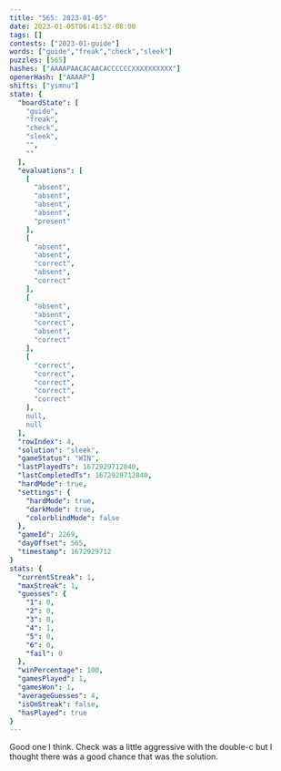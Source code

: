 ```yaml
---
title: "565: 2023-01-05"
date: 2023-01-05T06:41:52-08:00
tags: []
contests: ["2023-01-guide"]
words: ["guide","freak","check","sleek"]
puzzles: [565]
hashes: ["AAAAPAACACAACACCCCCCXXXXXXXXXX"]
openerHash: ["AAAAP"]
shifts: ["ysmnu"]
state: {
  "boardState": [
    "guide",
    "freak",
    "check",
    "sleek",
    "",
    ""
  ],
  "evaluations": [
    [
      "absent",
      "absent",
      "absent",
      "absent",
      "present"
    ],
    [
      "absent",
      "absent",
      "correct",
      "absent",
      "correct"
    ],
    [
      "absent",
      "absent",
      "correct",
      "absent",
      "correct"
    ],
    [
      "correct",
      "correct",
      "correct",
      "correct",
      "correct"
    ],
    null,
    null
  ],
  "rowIndex": 4,
  "solution": "sleek",
  "gameStatus": "WIN",
  "lastPlayedTs": 1672929712840,
  "lastCompletedTs": 1672929712840,
  "hardMode": true,
  "settings": {
    "hardMode": true,
    "darkMode": true,
    "colorblindMode": false
  },
  "gameId": 2269,
  "dayOffset": 565,
  "timestamp": 1672929712
}
stats: {
  "currentStreak": 1,
  "maxStreak": 1,
  "guesses": {
    "1": 0,
    "2": 0,
    "3": 0,
    "4": 1,
    "5": 0,
    "6": 0,
    "fail": 0
  },
  "winPercentage": 100,
  "gamesPlayed": 1,
  "gamesWon": 1,
  "averageGuesses": 4,
  "isOnStreak": false,
  "hasPlayed": true
}
---
```

<!-- more -->
Good one I think. Check was a little aggressive with the double-c but I thought there was a good chance that was the solution. 

